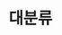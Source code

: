 ---
title: "대분류"
layout: category
permalink: /대분류/
author_profile: true
sidebar_main: true
taxonomy: 대분류
---